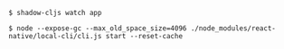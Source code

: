 
    $ shadow-cljs watch app

    $ node --expose-gc --max_old_space_size=4096 ./node_modules/react-native/local-cli/cli.js start --reset-cache

